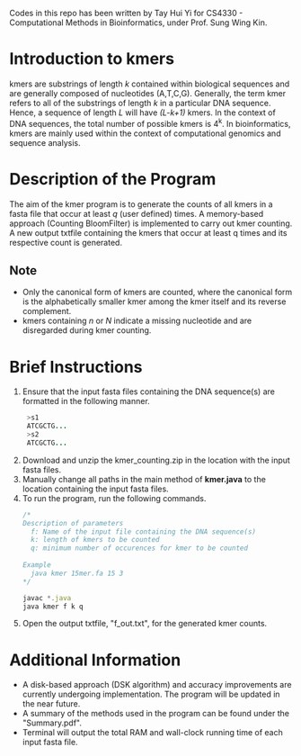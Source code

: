 Codes in this repo has been written by Tay Hui Yi for CS4330 - Computational Methods in Bioinformatics, under Prof. Sung Wing Kin.

# Introduction to kmers 
kmers are substrings of length *k* contained within biological sequences and are generally composed of nucleotides (A,T,C,G). Generally, the term kmer refers to all of the substrings of length *k* in a particular DNA sequence. Hence, a sequence of length *L* will have *(L-k+1)* kmers. In the context of DNA sequences, the total number of possible kmers is 4<sup>k</sup>. In bioinformatics, kmers are mainly used within the context of computational genomics and sequence analysis. 

# Description of the Program
The aim of the kmer program is to generate the counts of all kmers in a fasta file that occur at least *q* (user defined) times. A memory-based approach (Counting BloomFilter) is implemented to carry out kmer counting. A new output txtfile containing the kmers that occur at least q  times and its respective count is generated.

## Note 
- Only the canonical form of kmers are counted, where the canonical form is the alphabetically smaller kmer among the kmer itself and its reverse complement.
- kmers containing *n* or *N* indicate a missing nucleotide and are disregarded during kmer counting. 


# Brief Instructions
1. Ensure that the input fasta files containing the DNA sequence(s) are formatted in the following manner.
     ```java
      >s1 
      ATCGCTG...
      >s2
      ATCGCTG...
      ```
2. Download and unzip the kmer_counting.zip in the location with the input fasta files. 
3. Manually change all paths in the main method of **kmer.java** to the location containing the input fasta files. 
4. To run the program, run the following commands. 
      ```javascript
      /*
      Description of parameters 
        f: Name of the input file containing the DNA sequence(s)
        k: length of kmers to be counted 
        q: minimum number of occurences for kmer to be counted 
        
      Example 
        java kmer 15mer.fa 15 3
      */
      
      javac *.java 
      java kmer f k q
      ```
4. Open the output txtfile, "f_out.txt", for the generated kmer counts. 

# Additional Information
- A disk-based approach (DSK algorithm) and accuracy improvements are currently undergoing implementation. The program will be updated in the near future. 
- A summary of the methods used in the program can be found under the "Summary.pdf".
- Terminal will output the total RAM and wall-clock running time of each input fasta file.
